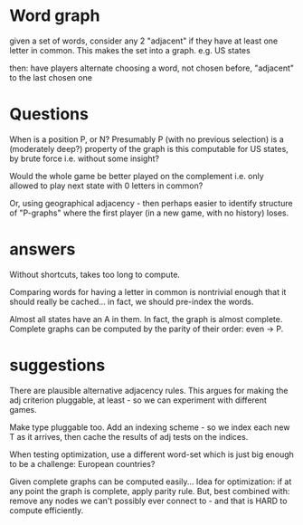 # Word graph

given a set of words, consider any 2 "adjacent"
if they have at least one letter in common.
This makes the set into a graph. e.g. US states

then: have players alternate choosing a word,
not chosen before, "adjacent" to the last chosen one

# Questions

When is a position P, or N? Presumably P (with no previous selection) is a (moderately deep?)
property of the graph
is this computable for US states, by brute force
i.e. without some insight? 

Would the whole game be better played
on the complement i.e. only allowed to
play next state with 0 letters in common?

Or, using geographical adjacency - then
perhaps easier to identify structure of
"P-graphs" where the first player (in a new
game, with no history) loses.

# answers

Without shortcuts, takes too long to compute.

Comparing words for having a letter in common is
nontrivial enough that it should really be cached...
in fact, we should pre-index the words.

Almost all states have an A in them.
In fact, the graph is almost complete.
Complete graphs can be computed by the
    parity of their order: even -> P. 

# suggestions

There are plausible alternative adjacency rules.
This argues for making the adj criterion
pluggable, at least - so we can experiment
with different games.

Make type pluggable too.
Add an indexing scheme - so we index
each new T as it arrives, then cache
the results of adj tests on the indices.

When testing optimization, 
use a different word-set which is just big
enough to be a challenge: European countries? 

Given complete graphs can be computed easily...
Idea for optimization: if at any
point the graph is complete, apply parity rule.
But, best combined with:
remove any nodes we can't possibly
ever connect to - and that is HARD to
compute efficiently.

